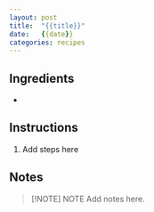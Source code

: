 ```yaml
---
layout: post
title:  "{{title}}"
date:   {{date}}
categories: recipes
---
```

Ingredients
--
- 

Instructions
--
1. Add steps here


Notes
--


> [!NOTE] NOTE
> Add notes here.
